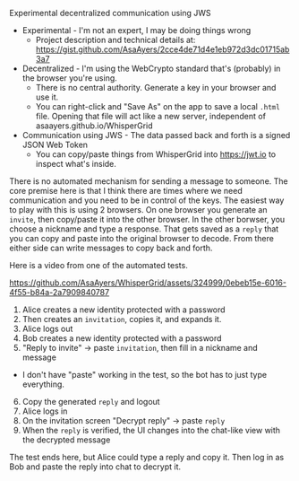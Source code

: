 Experimental decentralized communication using JWS

- Experimental - I'm not an expert, I may be doing things wrong
  - Project description and technical details at: https://gist.github.com/AsaAyers/2cce4de71d4e1eb972d3dc01715ab3a7
- Decentralized - I'm using the WebCrypto standard that's (probably) in the browser you're using.
  - There is no central authority. Generate a key in your browser and use it.
  - You can right-click and "Save As" on the app to save a local `.html` file. Opening that file will act like a new server, independent of asaayers.github.io/WhisperGrid
- Communication using JWS - The data passed back and forth is a signed JSON Web Token
  - You can copy/paste things from WhisperGrid into https://jwt.io to inspect what's inside.
 

There is no automated mechanism for sending a message to someone. The core
premise here is that I think there are times where we need communication and you
need to be in control of the keys. The easiest way to play with this is using 2
browsers. On one browser you generate an `invite`, then copy/paste it into the
other browser.  In the other borwser, you choose a nickname and type a response.
That gets saved as a `reply` that you can copy and paste into the original
browser to decode. From there either side can write messages to copy back and
forth.

Here is a video from one of the automated tests.


https://github.com/AsaAyers/WhisperGrid/assets/324999/0ebeb15e-6016-4f55-b84a-2a7909840787


1. Alice creates a new identity protected with a password
2. Then creates an `invitation`, copies it, and expands it.
3. Alice logs out
4. Bob creates a new identity protected with a password
5. "Reply to invite" -> paste `invitation`, then fill in a nickname and message
  * I don't have "paste" working in the test, so the bot has to just type everything.
6. Copy the generated `reply` and logout
7. Alice logs in
8. On the invitation screen "Decrypt reply" -> paste `reply`
9. When the `reply` is verified, the UI changes into the chat-like view with the decrypted message

The test ends here, but Alice could type a reply and copy it. Then log in as Bob
and paste the reply into chat to decrypt it. 




